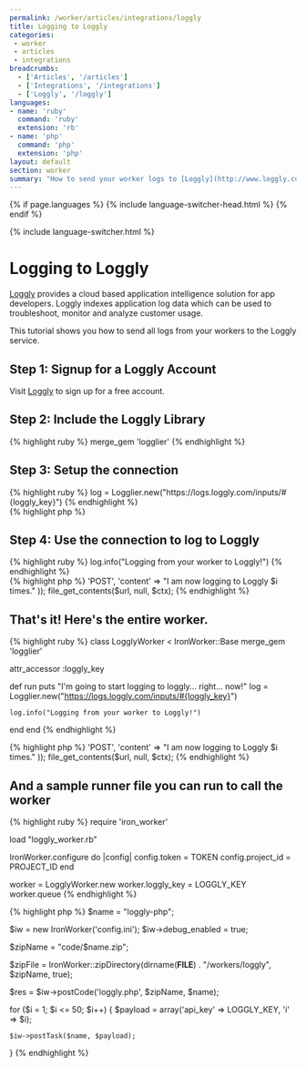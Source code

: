 ```yaml
---
permalink: /worker/articles/integrations/loggly
title: Logging to Loggly
categories:
 - worker
 - articles
 - integrations
breadcrumbs:
  - ['Articles', '/articles']
  - ['Integrations', '/integrations']
  - ['Loggly', '/loggly']
languages:
- name: 'ruby'
  command: 'ruby'
  extension: 'rb'
- name: 'php'
  command: 'php'
  extension: 'php'
layout: default
section: worker
summary: "How to send your worker logs to [Loggly](http://www.loggly.com), a service that aggregates and indexes logs."
---
```


{% if page.languages %}
{% include language-switcher-head.html %}
{% endif %}

{% include language-switcher.html %}

# Logging to Loggly

[Loggly](http://www.loggly.com) provides a cloud based application intelligence solution for app developers.
Loggly indexes application log data which can be used to troubleshoot, monitor and analyze customer usage.

This tutorial shows you how to send all logs from your workers to the Loggly service.


## Step 1: Signup for a Loggly Account

Visit [Loggly](http://www.loggly.com) to sign up for a free account.




## Step 2: Include the Loggly Library

<div class="ruby">
{% highlight ruby %}
merge_gem 'logglier'
{% endhighlight %}
</div>
<div class="php">
</div>



## Step 3: Setup the connection

<div class="ruby">
{% highlight ruby %}
log = Logglier.new("https://logs.loggly.com/inputs/#{loggly_key}")
{% endhighlight %}
</div>
<div class="php">
{% highlight php %}
<?php
$key = $payload['api_key'];
$i = $payload['i'];
$url = "http://logs.loggly.com/inputs/$key";
{% endhighlight %}
</div>



## Step 4: Use the connection to log to Loggly

<div class="ruby">
{% highlight ruby %}
log.info("Logging from your worker to Loggly!")
{% endhighlight %}
</div>
<div class="php">
{% highlight php %}
<?php
$ctx = stream_context_create(array(
    'method' => 'POST',
    'content' => "I am now logging to Loggly $i times."
));
file_get_contents($url, null, $ctx);
{% endhighlight %}
</div>



## That's it! Here's the entire worker.

<div class="ruby">
{% highlight ruby %}
class LogglyWorker < IronWorker::Base
  merge_gem 'logglier'

  attr_accessor :loggly_key

  def run
    puts "I'm going to start logging to loggly... right... now!"
    log = Logglier.new("https://logs.loggly.com/inputs/#{loggly_key}")

    log.info("Logging from your worker to Loggly!")
  end
end
{% endhighlight %}
</div>
<div class="php">
{% highlight php %}
<?php
$payload = getPayload();
$key = $payload['api_key'];
$i = $payload['i'];
$url = "http://logs.loggly.com/inputs/$key";
$ctx = stream_context_create(array(
    'method' => 'POST',
    'content' => "I am now logging to Loggly $i times."
));
file_get_contents($url, null, $ctx);
{% endhighlight %}
</div>



## And a sample runner file you can run to call the worker

<div class="ruby">
{% highlight ruby %}
require 'iron_worker'

load "loggly_worker.rb"

IronWorker.configure do |config|
  config.token = TOKEN
  config.project_id = PROJECT_ID
end

worker = LogglyWorker.new
worker.loggly_key = LOGGLY_KEY
worker.queue
{% endhighlight %}
</div>
<div class="php">
{% highlight php %}
<?php
include("../IronWorker.class.php");

$name = "loggly-php";

$iw = new IronWorker('config.ini');
$iw->debug_enabled = true;

$zipName = "code/$name.zip";

$zipFile = IronWorker::zipDirectory(dirname(__FILE__) . "/workers/loggly", $zipName, true);

$res = $iw->postCode('loggly.php', $zipName, $name);

for ($i = 1; $i <= 50; $i++)
{
    $payload = array('api_key' => LOGGLY_KEY, 'i' => $i);

    $iw->postTask($name, $payload);
}
{% endhighlight %}
</div>
